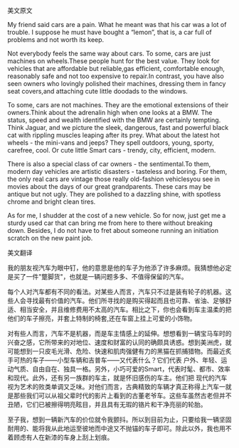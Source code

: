 美文原文

My friend said cars are a pain. What he meant was that his car was a lot of trouble. I suppose he must have bought a “lemon”, that is, a car full of problems and not worth its keep.

Not everybody feels the same way about cars. To some, cars are just machines on wheels.These people hunt for the best value. They look for vehicles that are affordable but reliable,gas efficient, comfortable enough, reasonably safe and not too expensive to repair.In contrast, you have also seen owners who lovingly polished their machines, dressing them in fancy seat covers,and attaching cute little doodads to the windows.

To some, cars are not machines. They are the emotional extensions of their owners.Think about the adrenalin high when one looks at a BMW. The status, speed and wealth identified with the BMW are certainly tempting. Think Jaguar, and we picture the sleek, dangerous, fast and powerful black cat with rippling muscles leaping after its prey. What about the latest hot wheels - the mini-vans and jeeps? They spell outdoors, young, sporty, carefree, cool. Or cute little Smart cars - trendy, city, efficient, modern. 



There is also a special class of car owners - the sentimental.To them, modern day vehicles are artistic disasters - tasteless and boring. For them, the only real cars are vintage those really old-fashion vehiclesyou see in movies about the days of our great grandparents. These cars may be antique but not ugly. They are polished to a dazzling shine, with spotless chrome and bright clean tires. 



As for me, I shudder at the cost of a new vehicle. So for now, just get me a sturdy used car that can bring me from here to there without breaking down. Besides, I do not have to fret about someone running an initiation scratch on the new paint job.

美文翻译

我的朋友视汽车为眼中钉，他的意思是他的车子为他添了许多麻烦。我猜想他必定是买了一件"蹩脚货"，也就是一辆问题多多、不值得保留的汽车。 



每个人对汽车都有不同的看法。对某些人而言，汽车只不过是装有轮子的机器。这些人会寻找最有价值的汽车。他们所寻找的是购买得起而且也可靠、省油、足够舒适、相当安全，并且维修费用不太高的汽车。相比之下，你也会看到车主温柔的把他们的车子擦亮，并套上特制的椅套,还在车窗上挂上可爱的小饰物。 



对有些人而言，汽车不是机器，而是车主情感上的延伸。想想看到一辆宝马车时的兴奋之感，它所带来的对地位、速度和财富的认同的确颇具诱惑。想到美洲虎，就可能想到一只皮毛光滑、危险、快速和肌肉强健有力的黑猫在抓捕猎物。而最近炙手可热的车子——小型车辆和吉普车——又代表什么？它们代表 户外、年轻、运动气质、自由自在、独具一格。另外，小巧可爱的Smart，代表时髦、都市、效率和现代。此外，还有另一族群的车主，就是怀旧感伤的车主。他们把 现代的汽车视为艺术的败类单调又乏味。对他们而言，古典精致的车辆才真正称得上汽车一就是那些我们可以从祖父辈时代的影片上看到的古董老爷车。这些车虽然古老但并不丑陋，它们已被擦得明亮眩目，并且具有无瑕的铬片和干净亮丽的轮胎。 



至子我，想到一辆新汽车的价位就令我颤抖。所以到目前为止，只要给我一辆坚固耐用的、能将我从此地运至彼地而中途又不抛锚的车子即可。除此以外，我也用不着顾虑有人在新漆的车身上刮上划痕。 


